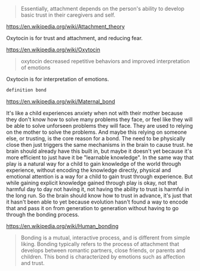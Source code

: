 
> Essentially, attachment depends on the person's ability to develop basic trust in their caregivers and self.

https://en.wikipedia.org/wiki/Attachment_theory

Oxytocin is for trust and attachment, and reducing fear.

https://en.wikipedia.org/wiki/Oxytocin

> oxytocin decreased repetitive behaviors and improved interpretation of emotions

Oxytocin is for interpretation of emotions.

```coffee
definition bond
```

https://en.wikipedia.org/wiki/Maternal_bond

It's like a child experiences anxiety when not with their mother because they don't know how to solve many problems they face, or feel like they will be able to solve unforseen problems they will face. They are used to relying on the mother to solve the problems. And maybe this relying on someone else, or trusting, is the core reason for a bond. The need to be physically close then just triggers the same mechanisms in the brain to cause trust. he brain should already have this built in, but maybe it doesn't yet because it's more efficient to just have it be "learnable knowledge". In the same way that play is a natural way for a child to gain knowledge of the world through experience, without encoding the knowledge directly, physical and emotional attention is a way for a child to gain trust through experience. But while gaining explicit knowledge gained through play is okay, not that harmful day to day not having it, not having the ability to trust is harmful in the long run. So the brain should know how to trust in advance, it's just that it hasn't been able to yet because evolution hasn't found a way to encode that and pass it on from generation to generation without having to go through the bonding process.

https://en.wikipedia.org/wiki/Human_bonding

> Bonding is a mutual, interactive process, and is different from simple liking. Bonding typically refers to the process of attachment that develops between romantic partners, close friends, or parents and children. This bond is characterized by emotions such as affection and trust.

